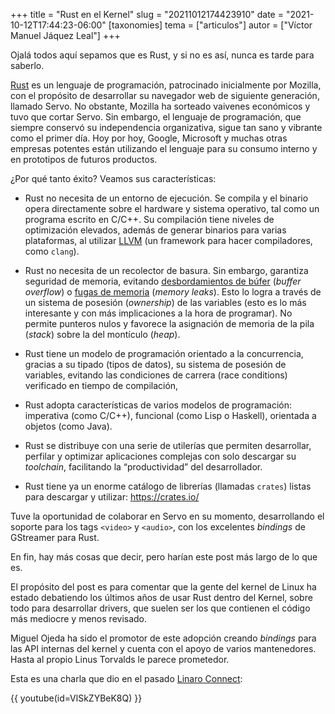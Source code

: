 +++
title = "Rust en el Kernel"
slug = "20211012174423910"
date = "2021-10-12T17:44:23-06:00"
[taxonomies]
tema = ["articulos"]
autor = ["Víctor Manuel Jáquez Leal"]
+++

Ojalá todos aquí sepamos que es Rust, y si no es así, nunca es tarde para
saberlo.

[Rust](https://www.rust-lang.org/) es un lenguaje de programación, patrocinado
inicialmente por Mozilla, con el propósito de desarrollar su navegador web de
siguiente generación, llamado Servo. No obstante, Mozilla ha sorteado vaivenes
económicos y tuvo que cortar Servo. Sin embargo, el lenguaje de programación,
que siempre conservó su independencia organizativa, sigue tan sano y vibrante
como el primer día. Hoy por hoy, Google, Microsoft y muchas otras empresas
potentes están utilizando el lenguaje para su consumo interno y en prototipos de
futuros productos.

¿Por qué tanto éxito? Veamos sus características:

- Rust no necesita de un entorno de ejecución. Se compila y el binario opera
  directamente sobre el hardware y sistema operativo, tal como un programa
  escrito en C/C++. Su compilación tiene niveles de optimización elevados,
  además de generar binarios para varias plataformas, al utilizar
  [LLVM](https://llvm.org/) (un framework para hacer compiladores, como
  `clang`).

- Rust no necesita de un recolector de basura. Sin embargo, garantiza seguridad
  de memoria, evitando [desbordamientos de
  búfer](https://es.wikipedia.org/wiki/Desbordamiento_de_b%C3%BAfer) (*buffer
  overflow*) o [fugas de memoria](https://es.wikipedia.org/wiki/Fuga_de_memoria)
  (*memory leaks*). Esto lo logra a través de un sistema de posesión
  (*ownership*) de las variables (esto es lo más interesante y con más
  implicaciones a la hora de programar). No permite punteros nulos y favorece la
  asignación de memoria de la pila (*stack*) sobre la del montículo (*heap*).

- Rust tiene un modelo de programación orientado a la concurrencia, gracias a su
  tipado (tipos de datos), su sistema de posesión de variables, evitando las
  condiciones de carrera (race conditions) verificado en tiempo de compilación,

- Rust adopta características de varios modelos de programación: imperativa
  (como C/C++), funcional (como Lisp o Haskell), orientada a objetos (como
  Java).

- Rust se distribuye con una serie de utilerías que permiten desarrollar,
  perfilar y optimizar aplicaciones complejas con solo descargar su *toolchain*,
  facilitando la “productividad” del desarrollador.

- Rust tiene ya un enorme catálogo de librerías (llamadas `crates`) listas para
  descargar y utilizar: <https://crates.io/>

Tuve la oportunidad de colaborar en Servo en su momento, desarrollando el
soporte para los tags `<video>` y `<audio>`, con los excelentes *bindings* de
GStreamer para Rust.

En fin, hay más cosas que decir, pero harían este post más largo de lo que es.

El propósito del post es para comentar que la gente del kernel de Linux ha
estado debatiendo los últimos años de usar Rust dentro del Kernel, sobre todo
para desarrollar drivers, que suelen ser los que contienen el código más
mediocre y menos revisado.

Miguel Ojeda ha sido el promotor de este adopción creando *bindings* para las
API internas del kernel y cuenta con el apoyo de varios mantenedores. Hasta al
propio Linus Torvalds le parece prometedor.

Esta es una charla que dio en el pasado [Linaro
Connect](https://www.linaro.org/connect/):

{{ youtube(id=VlSkZYBeK8Q) }}
